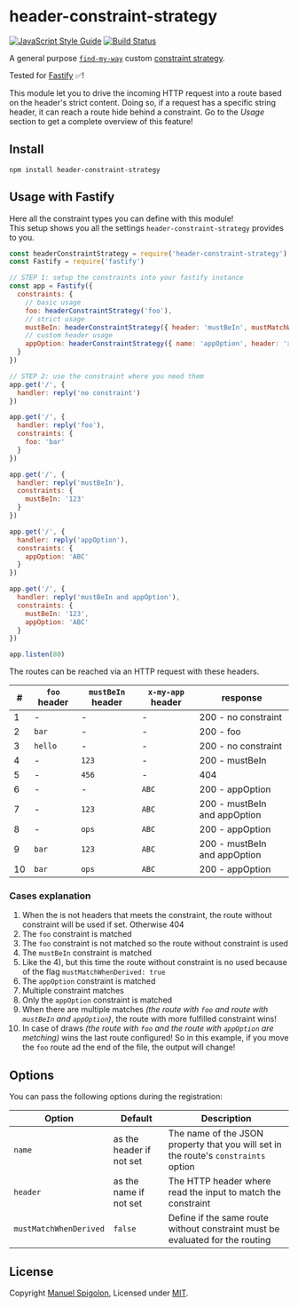 # header-constraint-strategy

[![JavaScript Style Guide](https://img.shields.io/badge/code_style-standard-brightgreen.svg)](https://standardjs.com)
[![Build Status](https://github.com/Eomm/header-constraint-strategy/workflows/ci/badge.svg)](https://github.com/Eomm/header-constraint-strategy/actions)

A general purpose [`find-my-way`](https://github.com/delvedor/find-my-way) custom [constraint strategy](https://www.fastify.io/docs/latest/Routes/#constraints).

Tested for [Fastify](https://github.com/fastify/fastify) ✅!

This module let you to drive the incoming HTTP request into a route based on the header's strict content.
Doing so, if a request has a specific string header, it can reach a route hide behind a constraint.
Go to the _Usage_ section to get a complete overview of this feature!


## Install

```
npm install header-constraint-strategy
```


## Usage with Fastify

Here all the constraint types you can define with this module!  
This setup shows you all the settings `header-constraint-strategy` provides to you.

```js
const headerConstraintStrategy = require('header-constraint-strategy')
const Fastify = require('fastify')

// STEP 1: setup the constraints into your fastify instance
const app = Fastify({
  constraints: {
    // basic usage
    foo: headerConstraintStrategy('foo'),
    // strict usage
    mustBeIn: headerConstraintStrategy({ header: 'mustBeIn', mustMatchWhenDerived: true }),
    // custom header usage
    appOption: headerConstraintStrategy({ name: 'appOption', header: 'x-my-app' })
  }
})

// STEP 2: use the constraint where you need them
app.get('/', {
  handler: reply('no constraint')
})

app.get('/', {
  handler: reply('foo'),
  constraints: {
    foo: 'bar'
  }
})

app.get('/', {
  handler: reply('mustBeIn'),
  constraints: {
    mustBeIn: '123'
  }
})

app.get('/', {
  handler: reply('appOption'),
  constraints: {
    appOption: 'ABC'
  }
})

app.get('/', {
  handler: reply('mustBeIn and appOption'),
  constraints: {
    mustBeIn: '123',
    appOption: 'ABC'
  }
})

app.listen(80)
```

The routes can be reached via an HTTP request with these headers.

| # | `foo` header | `mustBeIn` header | `x-my-app` header | response |
|---|--------------|-------------------|-------------------|----------|
|1| - | - | - | 200 - no constraint
|2| `bar` | - | - | 200 - foo
|3| `hello` | - | - | 200 - no constraint
|4| - | `123` | - | 200 - mustBeIn
|5| - | `456` | - | 404
|6| - | - | `ABC` | 200 - appOption
|7| - | `123` | `ABC` | 200 - mustBeIn and appOption
|8| - | `ops` | `ABC` | 200 - appOption
|9| `bar` | `123` | `ABC` | 200 - mustBeIn and appOption
|10| `bar` | `ops` | `ABC` | 200 - appOption

### Cases explanation

1) When the is not headers that meets the constraint, the route without constraint will be used if set. Otherwise 404
2) The `foo` constraint is matched
3) The `foo` constraint is not matched so the route without constraint is used
4) The `mustBeIn` constraint is matched
5) Like the 4), but this time the route without constraint is no used because of the flag `mustMatchWhenDerived: true`
6) The `appOption` constraint is matched
7) Multiple constraint matches
8) Only the `appOption` constraint is matched
9) When there are multiple matches _(the route with `foo` and route with `mustBeIn` and `appOption`)_, the route with more fulfilled constraint wins!
10) In case of draws _(the route with `foo` and the route with `appOption` are metching)_ wins the last route configured! So in this example, if you move the `foo` route ad the end of the file, the output will change!


## Options

You can pass the following options during the registration:

| Option | Default | Description |
|--------|---------|-------------|
|`name`| as the header if not set | The name of the JSON property that you will set in the route's `constraints` option
|`header`| as the name if not set | The HTTP header where read the input to match the constraint
|`mustMatchWhenDerived`| `false` | Define if the same route without constraint must be evaluated for the routing


## License

Copyright [Manuel Spigolon](https://github.com/Eomm), Licensed under [MIT](./LICENSE).
